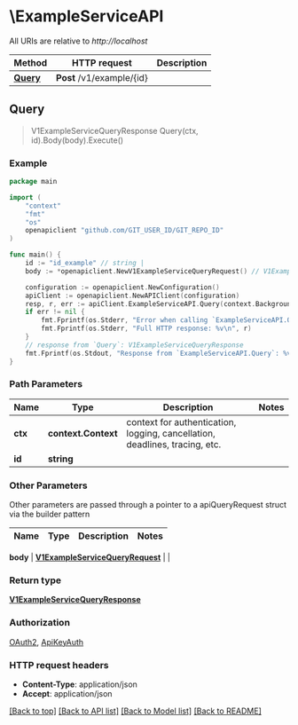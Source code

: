 # \ExampleServiceAPI

All URIs are relative to *http://localhost*

Method | HTTP request | Description
------------- | ------------- | -------------
[**Query**](ExampleServiceAPI.md#Query) | **Post** /v1/example/{id} | 



## Query

> V1ExampleServiceQueryResponse Query(ctx, id).Body(body).Execute()



### Example

```go
package main

import (
    "context"
    "fmt"
    "os"
    openapiclient "github.com/GIT_USER_ID/GIT_REPO_ID"
)

func main() {
    id := "id_example" // string | 
    body := *openapiclient.NewV1ExampleServiceQueryRequest() // V1ExampleServiceQueryRequest | 

    configuration := openapiclient.NewConfiguration()
    apiClient := openapiclient.NewAPIClient(configuration)
    resp, r, err := apiClient.ExampleServiceAPI.Query(context.Background(), id).Body(body).Execute()
    if err != nil {
        fmt.Fprintf(os.Stderr, "Error when calling `ExampleServiceAPI.Query``: %v\n", err)
        fmt.Fprintf(os.Stderr, "Full HTTP response: %v\n", r)
    }
    // response from `Query`: V1ExampleServiceQueryResponse
    fmt.Fprintf(os.Stdout, "Response from `ExampleServiceAPI.Query`: %v\n", resp)
}
```

### Path Parameters


Name | Type | Description  | Notes
------------- | ------------- | ------------- | -------------
**ctx** | **context.Context** | context for authentication, logging, cancellation, deadlines, tracing, etc.
**id** | **string** |  | 

### Other Parameters

Other parameters are passed through a pointer to a apiQueryRequest struct via the builder pattern


Name | Type | Description  | Notes
------------- | ------------- | ------------- | -------------

 **body** | [**V1ExampleServiceQueryRequest**](V1ExampleServiceQueryRequest.md) |  | 

### Return type

[**V1ExampleServiceQueryResponse**](V1ExampleServiceQueryResponse.md)

### Authorization

[OAuth2](../README.md#OAuth2), [ApiKeyAuth](../README.md#ApiKeyAuth)

### HTTP request headers

- **Content-Type**: application/json
- **Accept**: application/json

[[Back to top]](#) [[Back to API list]](../README.md#documentation-for-api-endpoints)
[[Back to Model list]](../README.md#documentation-for-models)
[[Back to README]](../README.md)

